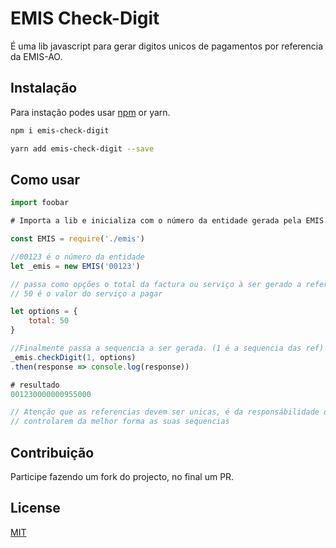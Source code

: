 # EMIS Check-Digit

É uma lib javascript para gerar digitos unicos de pagamentos por referencia da EMIS-AO.

## Instalação

Para instação podes usar [npm](https://www.npmjs.com/) or yarn.

```bash
npm i emis-check-digit
```

```bash
yarn add emis-check-digit --save
```

## Como usar

```javascript
import foobar

# Importa a lib e inicializa com o número da entidade gerada pela EMIS

const EMIS = require('./emis')

//00123 é o número da entidade
let _emis = new EMIS('00123')

// passa como opções o total da factura ou serviço à ser gerado a referencia.
// 50 é o valor do serviço a pagar

let options = {
    total: 50
}

//Finalmente passa a sequencia a ser gerada. (1 é a sequencia das ref)
_emis.checkDigit(1, options)
.then(response => console.log(response))

# resultado
001230000000955000

// Atenção que as referencias devem ser unicas, é da responsábilidade das entidades
// controlarem da melhor forma as suas sequencias

```

## Contribuição

Participe fazendo um fork do projecto, no final um PR.

## License

[MIT](https://choosealicense.com/licenses/mit/)
